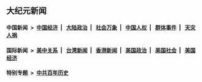 ## 大纪元新闻

#### 中国新闻 &nbsp;>&nbsp; [中国经济](indexes/ncid283/README.md?06061245) &nbsp;| &nbsp; [大陆政治](indexes/ncid277/README.md?06061245) &nbsp;| &nbsp; [社会万象](indexes/ncid282/README.md?06061245) &nbsp;| &nbsp; [中国人权](indexes/ncid278/README.md?06061245) &nbsp;| &nbsp; [群体事件](indexes/ncid279/README.md?06061245) &nbsp;| &nbsp; [天灾人祸](indexes/ncid280/README.md?06061245)

#### 国际新闻 &nbsp;>&nbsp; [美中关系](indexes/nf1412576/README.md?06061245) &nbsp;| &nbsp; [台湾新闻](indexes/ncid1349361/README.md?06061245) &nbsp;| &nbsp; [香港新闻](indexes/ncid1349362/README.md?06061245) &nbsp;| &nbsp; [美国政治](indexes/ncid1078159/README.md?06061245) &nbsp;| &nbsp; [美国社会](indexes/ncid1078160/README.md?06061245) &nbsp;| &nbsp; [美国经济](indexes/ncid1078158/README.md?06061245)

#### 特别专题 &nbsp;>&nbsp; [中共百年历史](https://github.com/easy2view/epoch-special/blob/master/README.md?06061245)  
